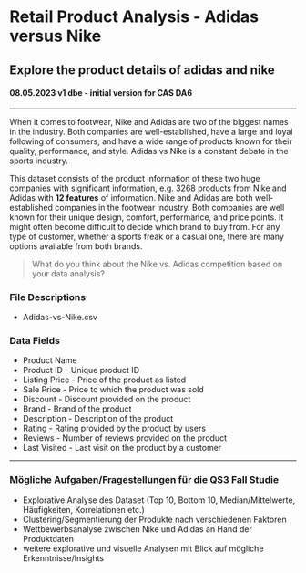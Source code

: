 # Retail Product Analysis - Adidas versus Nike

Explore the product details of adidas and nike
---  
#### 08.05.2023 v1 dbe - initial version for CAS DA6
---  
When it comes to footwear, Nike and Adidas are two of the biggest names in the industry. Both companies are well-established, have a large and loyal following of consumers, and have a wide range of products known for their quality, performance, and style. Adidas vs Nike is a constant debate in the sports industry. 

This dataset consists of the product information of these two huge companies with significant information, e.g. 3268 products from Nike and Adidas with **12 features** of information. 
Nike and Adidas are both well-established companies in the footwear industry. Both companies are well known for their unique design, comfort, performance, and price points. It might often become difficult to decide which brand to buy from. For any type of customer, whether a sports freak or a casual one, there are many options available from both brands.  

> What do you think about the Nike vs. Adidas competition based on your data analysis?



### File Descriptions  
+ Adidas-vs-Nike.csv  

### Data Fields   
+ Product Name  
+ Product ID    - Unique product ID
+ Listing Price - Price of the product as listed
+ Sale Price    - Price to which the product was sold
+ Discount      - Discount provided on the product
+ Brand         - Brand of the product
+ Description   - Description of the product
+ Rating        - Rating provided by the product by users
+ Reviews       - Number of reviews provided on the product
+ Last Visited  - Last visit on the product by a customer


---   
### Mögliche Aufgaben/Fragestellungen für die QS3 Fall Studie    
+ Explorative Analyse des Dataset (Top 10, Bottom 10, Median/Mittelwerte, Häufigkeiten, Korrelationen etc.)
+ Clustering/Segmentierung der Produkte nach verschiedenen Faktoren   
+ Wettbewerbsanalyse zwischen Nike und Adidas an Hand der Produktdaten
+ weitere explorative und visuelle Analysen mit Blick auf mögliche Erkenntnisse/Insights

